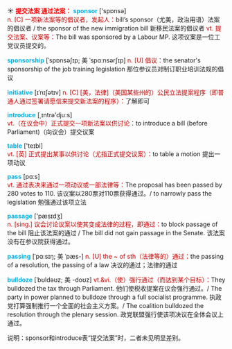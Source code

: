 ☀ <font color="red">**提交法案 通过法案：**</font>
<font color="sky blue">**sponsor**</font> ['spɒnsə]  
<font color="#c00000">n. [C] 一项新法案等的倡议者，发起人：</font>bill’s sponsor（尤美，政治用语）法案的倡议者 / the sponsor of the new immigration bill 新移民法案的倡议者 <font color="#c00000">vt. 提交法案、议案等：</font>The bill was sponsored by a Labour MP. 这项议案是一位工党议员提交的。
           
<font color="sky blue">**sponsorship**</font> [ˈspɒnsəʃɪp; 美 ˈspɑ:nsərʃɪp]
<font color="#c00000">n. [U] 倡议：</font>the senator's sponsorship of the job training legislation 那位参议员对制订职业培训法规的倡议
           
<font color="sky blue">**initiative**</font> [ɪˈnɪʃətɪv]
<font color="#c00000">n. [C] [美，法律]（美国某些州的）公民立法提案程序（即普通人通过签署请愿信来提交新法案的程序）：</font>了解即可

<font color="sky blue">**introduce**</font> [͵ɪntrə'dju:s]  
<font color="#c00000">vt.（在议会中）正式提交一项新法案以供讨论：</font>to introduce a bill (before Parliament)（向议会）提交议案

<font color="sky blue">**table**</font> ['teɪbl]  
<font color="#c00000">vt. [英] 正式提出某事以供讨论（尤指正式提交议案）：</font>to table a motion 提出一项动议

<font color="sky blue">**pass**</font> [pɑːs]  
<font color="#c00000">vt. 通过表决来通过一项动议或一部法律等：</font>The proposal has been passed by 280 votes to 110. 该议案以280票对110票获得通过。/ to narrowly pass the legislation 勉强通过该项立法

<font color="sky blue">**passage**</font> ['pæsɪdӡ]  
<font color="#c00000">n. [sing.] 议会讨论议案以使其变成法律的过程，即通过：</font>to block passage of the bill 阻止该法案的通过 / The bill did not gain passage in the Senate. 该法案没有在参议院获得通过。
                      
<font color="sky blue">**passing**</font> [ˈpɑ:sɪŋ; 美 ˈpæs-]
<font color="#c00000">n. [U] the ~ of sth（法律等的）通过：</font>the passing of a resolution, the passing of a law 决议的通过；法律的通过
 
<font color="sky blue">**bulldoze**</font> [ˈbʊldəʊz; 美 -doʊz]
<font color="#c00000">vt.&vi.（使）强行通过（而达到某个目标）：</font>They bulldozed the tax through Parliament. 他们使税收提案在议会强行通过。/ The party in power planned to bulldoze through a full socialist programme. 执政党打算强制推行一个全面的社会主义方案。/ The coalition bulldozed the resolution through the plenary session. 政党联盟强行使该项决议在全体会议上通过。

说明：sponsor和introduce表“提交法案”时，二者未见明显差别。

